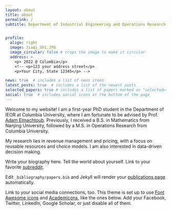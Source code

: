 ```yaml
---
layout: about
title: about
permalink: /
subtitle: Department of Industrial Engineering and Operations Research, Columbia University


profile:
  align: right
  image: Jiaqi_Shi.JPG
  image_circular: false # crops the image to make it circular
  address: >
    <p> 2022 @ Columbia</p>
    <!-- <p>123 your address street</p>
    <p>Your City, State 12345</p> -->

news: true  # includes a list of news items
latest_posts: true  # includes a list of the newest posts
selected_papers: true # includes a list of papers marked as "selected={true}"
social: true  # includes social icons at the bottom of the page
---
```

Welcome to my website! I am a first-year PhD student in the Department of IEOR at Columbia University, where I am fortunate to be advised by Prof. <a href="http://www.columbia.edu/~ae2516/">Adam Elmachtoub</a>. Previously, I received a B.S. in Mathematics from Nanjing University, followed by a M.S. in Operations Research from Columbia University.

My research lies in revenue management and pricing, with a focus on reusable resources and choice models. I am also interested in data-driven decision making.

Write your biography here. Tell the world about yourself. Link to your favorite [subreddit](http://reddit.com).

Edit `_bibliography/papers.bib` and Jekyll will render your [publications page](/al-folio/publications/) automatically.

Link to your social media connections, too. This theme is set up to use [Font Awesome icons](http://fortawesome.github.io/Font-Awesome/) and [Academicons](https://jpswalsh.github.io/academicons/), like the ones below. Add your Facebook, Twitter, LinkedIn, Google Scholar, or just disable all of them.
